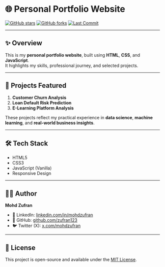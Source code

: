 # 🌐 Personal Portfolio Website

[![GitHub stars](https://img.shields.io/github/stars/zufran123/portfolio?style=flat-square)](https://github.com/zufran123/portfolio/stargazers)
[![GitHub forks](https://img.shields.io/github/forks/zufran123/portfolio?style=flat-square)](https://github.com/zufran123/portfolio/network/members)
[![Last Commit](https://img.shields.io/github/last-commit/zufran123/portfolio?style=flat-square)](https://github.com/zufran123/portfolio/commits)

---

## ✨ Overview

This is my **personal portfolio website**, built using **HTML**, **CSS**, and **JavaScript**.  
It highlights my skills, professional journey, and selected projects.

---

## 🧠 Projects Featured

1. **Customer Churn Analysis**
2. **Loan Default Risk Prediction**
3. **E-Learning Platform Analysis**

These projects reflect my practical experience in **data science**, **machine learning**, and **real-world business insights**.

---

## 🛠️ Tech Stack

- HTML5  
- CSS3  
- JavaScript (Vanilla)  
- Responsive Design

---

## 👨‍💻 Author

**Mohd Zufran**

- 💼 LinkedIn: [linkedin.com/in/mohdzufran](https://linkedin.com/in/mohdzufran)
- 🐙 GitHub: [github.com/zufran123](https://github.com/zufran123)
- 🐦 Twitter (X): [x.com/mohdzufran](https://x.com/Zufran999)

---

## 📜 License

This project is open-source and available under the [MIT License](LICENSE).
